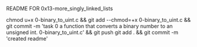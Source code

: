 README FOR 0x13-more_singly_linked_lists

chmod u+x 0-binary_to_uint.c && git add --chmod=+x 0-binary_to_uint.c && git commit -m 'task 0 a function that converts a binary number to an unsigned int. 0-binary_to_uint.c' && git push
git add . && git commit -m 'created readme'